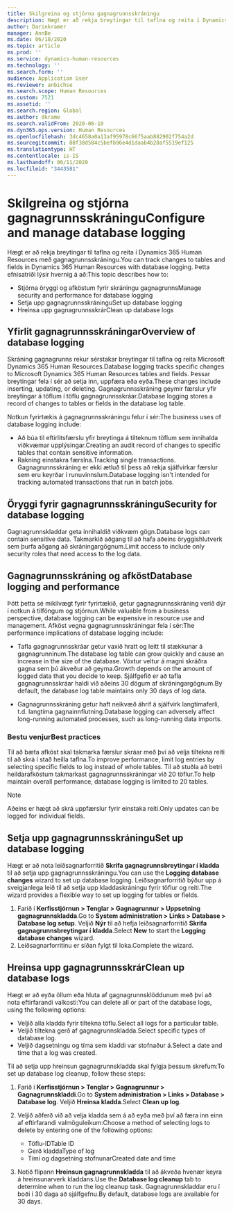 ```yaml
---
title: Skilgreina og stjórna gagnagrunnsskráningu
description: Hægt er að rekja breytingar til taflna og reita í Dynamics 365 Human Resources með gagnagrunnsskráningu.
author: Darinkramer
manager: AnnBe
ms.date: 06/10/2020
ms.topic: article
ms.prod: ''
ms.service: dynamics-human-resources
ms.technology: ''
ms.search.form: ''
audience: Application User
ms.reviewer: anbichse
ms.search.scope: Human Resources
ms.custom: 7521
ms.assetid: ''
ms.search.region: Global
ms.author: dkrame
ms.search.validFrom: 2020-06-10
ms.dyn365.ops.version: Human Resources
ms.openlocfilehash: 3dc4658a0a13af95978c66f5aab882902f754a2d
ms.sourcegitcommit: 88f38d584c5befb96e4d1daab4b28af5519ef125
ms.translationtype: HT
ms.contentlocale: is-IS
ms.lasthandoff: 06/11/2020
ms.locfileid: "3443581"
---
```

# <a name="configure-and-manage-database-logging"></a><span data-ttu-id="8ecaa-103">Skilgreina og stjórna gagnagrunnsskráningu</span><span class="sxs-lookup"><span data-stu-id="8ecaa-103">Configure and manage database logging</span></span>

<span data-ttu-id="8ecaa-104">Hægt er að rekja breytingar til taflna og reita í Dynamics 365 Human Resources með gagnagrunnsskráningu.</span><span class="sxs-lookup"><span data-stu-id="8ecaa-104">You can track changes to tables and fields in Dynamics 365 Human Resources with database logging.</span></span> <span data-ttu-id="8ecaa-105">Þetta efnisatriði lýsir hvernig á að:</span><span class="sxs-lookup"><span data-stu-id="8ecaa-105">This topic describes how to:</span></span>

- <span data-ttu-id="8ecaa-106">Stjórna öryggi og afköstum fyrir skráningu gagnagrunns</span><span class="sxs-lookup"><span data-stu-id="8ecaa-106">Manage security and performance for database logging</span></span>
- <span data-ttu-id="8ecaa-107">Setja upp gagnagrunnsskráningu</span><span class="sxs-lookup"><span data-stu-id="8ecaa-107">Set up database logging</span></span>
- <span data-ttu-id="8ecaa-108">Hreinsa upp gagnagrunnsskrár</span><span class="sxs-lookup"><span data-stu-id="8ecaa-108">Clean up database logs</span></span>

## <a name="overview-of-database-logging"></a><span data-ttu-id="8ecaa-109">Yfirlit gagnagrunnsskráningar</span><span class="sxs-lookup"><span data-stu-id="8ecaa-109">Overview of database logging</span></span>

<span data-ttu-id="8ecaa-110">Skráning gagnagrunns rekur sérstakar breytingar til taflna og reita Microsoft Dynamics 365 Human Resources.</span><span class="sxs-lookup"><span data-stu-id="8ecaa-110">Database logging tracks specific changes to Microsoft Dynamics 365 Human Resources tables and fields.</span></span> <span data-ttu-id="8ecaa-111">Þessar breytingar fela í sér að setja inn, uppfæra eða eyða.</span><span class="sxs-lookup"><span data-stu-id="8ecaa-111">These changes include inserting, updating, or deleting.</span></span> <span data-ttu-id="8ecaa-112">Gagnagrunnsskráning geymir færslur yfir breytingar á töflum í töflu gagnagrunnsskráar.</span><span class="sxs-lookup"><span data-stu-id="8ecaa-112">Database logging stores a record of changes to tables or fields in the database log table.</span></span>

<span data-ttu-id="8ecaa-113">Notkun fyrirtækis á gagnagrunnsskráningu felur í sér:</span><span class="sxs-lookup"><span data-stu-id="8ecaa-113">The business uses of database logging include:</span></span>

- <span data-ttu-id="8ecaa-114">Að búa til eftirlitsfærslu yfir breytinga á tilteknum töflum sem innihalda viðkvæmar upplýsingar.</span><span class="sxs-lookup"><span data-stu-id="8ecaa-114">Creating an audit record of changes to specific tables that contain sensitive information.</span></span>
- <span data-ttu-id="8ecaa-115">Rakning einstakra færslna.</span><span class="sxs-lookup"><span data-stu-id="8ecaa-115">Tracking single transactions.</span></span> <span data-ttu-id="8ecaa-116">Gagnagrunnsskráning er ekki ætluð til þess að rekja sjálfvirkar færslur sem eru keyrðar í runuvinnslum.</span><span class="sxs-lookup"><span data-stu-id="8ecaa-116">Database logging isn't intended for tracking automated transactions that run in batch jobs.</span></span>

## <a name="security-for-database-logging"></a><span data-ttu-id="8ecaa-117">Öryggi fyrir gagnagrunnsskráningu</span><span class="sxs-lookup"><span data-stu-id="8ecaa-117">Security for database logging</span></span>

<span data-ttu-id="8ecaa-118">Gagnagrunnskladdar geta innihaldið viðkvæm gögn.</span><span class="sxs-lookup"><span data-stu-id="8ecaa-118">Database logs can contain sensitive data.</span></span> <span data-ttu-id="8ecaa-119">Takmarkið aðgang til að hafa aðeins öryggishlutverk sem þurfa aðgang að skráningargögnum.</span><span class="sxs-lookup"><span data-stu-id="8ecaa-119">Limit access to include only security roles that need access to the log data.</span></span>

## <a name="database-logging-and-performance"></a><span data-ttu-id="8ecaa-120">Gagnagrunnsskráning og afköst</span><span class="sxs-lookup"><span data-stu-id="8ecaa-120">Database logging and performance</span></span>

<span data-ttu-id="8ecaa-121">Þótt þetta sé mikilvægt fyrir fyrirtækið, getur gagnagrunnsskráning verið dýr í notkun á tilföngum og stjórnun.</span><span class="sxs-lookup"><span data-stu-id="8ecaa-121">While valuable from a business perspective, database logging can be expensive in resource use and management.</span></span> <span data-ttu-id="8ecaa-122">Afköst vegna gagnagrunnsskráningar fela í sér:</span><span class="sxs-lookup"><span data-stu-id="8ecaa-122">The performance implications of database logging include:</span></span>

- <span data-ttu-id="8ecaa-123">Tafla gagnagrunnsskráar getur vaxið hratt og leitt til stækkunar á gagnagrunninum.</span><span class="sxs-lookup"><span data-stu-id="8ecaa-123">The database log table can grow quickly and cause an increase in the size of the database.</span></span> <span data-ttu-id="8ecaa-124">Vöxtur veltur á magni skráðra gagna sem þú ákveður að geyma.</span><span class="sxs-lookup"><span data-stu-id="8ecaa-124">Growth depends on the amount of logged data that you decide to keep.</span></span> <span data-ttu-id="8ecaa-125">Sjálfgefið er að tafla gagnagrunnsskráar haldi við aðeins 30 dögum af skráningargögnum.</span><span class="sxs-lookup"><span data-stu-id="8ecaa-125">By default, the database log table maintains only 30 days of log data.</span></span> 

- <span data-ttu-id="8ecaa-126">Gagnagrunnsskráning getur haft neikvæð áhrif á sjálfvirk langtímaferli, t.d. langtíma gagnainnflutning.</span><span class="sxs-lookup"><span data-stu-id="8ecaa-126">Database logging can adversely affect long-running automated processes, such as long-running data imports.</span></span>

### <a name="best-practices"></a><span data-ttu-id="8ecaa-127">Bestu venjur</span><span class="sxs-lookup"><span data-stu-id="8ecaa-127">Best practices</span></span>

<span data-ttu-id="8ecaa-128">Til að bæta afköst skal takmarka færslur skráar með því að velja tiltekna reiti til að skrá í stað heilla taflna.</span><span class="sxs-lookup"><span data-stu-id="8ecaa-128">To improve performance, limit log entries by selecting specific fields to log instead of whole tables.</span></span> <span data-ttu-id="8ecaa-129">Til að stuðla að betri heildarafköstum takmarkast gagnagrunnsskráningar við 20 töflur.</span><span class="sxs-lookup"><span data-stu-id="8ecaa-129">To help maintain overall performance, database logging is limited to 20 tables.</span></span>

> [!NOTE]
> <span data-ttu-id="8ecaa-130">Aðeins er hægt að skrá uppfærslur fyrir einstaka reiti.</span><span class="sxs-lookup"><span data-stu-id="8ecaa-130">Only updates can be logged for individual fields.</span></span>

## <a name="set-up-database-logging"></a><span data-ttu-id="8ecaa-131">Setja upp gagnagrunnsskráningu</span><span class="sxs-lookup"><span data-stu-id="8ecaa-131">Set up database logging</span></span>

<span data-ttu-id="8ecaa-132">Hægt er að nota leiðsagnarforritið **Skrifa gagnagrunnsbreytingar í kladda** til að setja upp gagnagrunnsskráningu.</span><span class="sxs-lookup"><span data-stu-id="8ecaa-132">You can use the **Logging database changes** wizard to set up database logging.</span></span> <span data-ttu-id="8ecaa-133">Leiðsagnarforritið býður upp á sveigjanlega leið til að setja upp kladdaskráningu fyrir töflur og reiti.</span><span class="sxs-lookup"><span data-stu-id="8ecaa-133">The wizard provides a flexible way to set up logging for tables or fields.</span></span>

1. <span data-ttu-id="8ecaa-134">Farið í **Kerfisstjórnun > Tenglar > Gagnagrunnur > Uppsetning gagnagrunnskladda**.</span><span class="sxs-lookup"><span data-stu-id="8ecaa-134">Go to **System administration > Links > Database > Database log setup**.</span></span> <span data-ttu-id="8ecaa-135">Veljið **Nýr** til að hefja leiðsagnarforritið **Skrifa gagnagrunnsbreytingar í kladda**.</span><span class="sxs-lookup"><span data-stu-id="8ecaa-135">Select **New** to start the **Logging database changes** wizard.</span></span>
2. <span data-ttu-id="8ecaa-136">Leiðsagnarforritinu er síðan fylgt til loka.</span><span class="sxs-lookup"><span data-stu-id="8ecaa-136">Complete the wizard.</span></span>

## <a name="clean-up-database-logs"></a><span data-ttu-id="8ecaa-137">Hreinsa upp gagnagrunnsskrár</span><span class="sxs-lookup"><span data-stu-id="8ecaa-137">Clean up database logs</span></span>

<span data-ttu-id="8ecaa-138">Hægt er að eyða öllum eða hluta af gagnagrunnsklöddunum með því að nota eftirfarandi valkosti:</span><span class="sxs-lookup"><span data-stu-id="8ecaa-138">You can delete all or part of the database logs, using the following options:</span></span>

- <span data-ttu-id="8ecaa-139">Veljið alla kladda fyrir tiltekna töflu.</span><span class="sxs-lookup"><span data-stu-id="8ecaa-139">Select all logs for a particular table.</span></span>
- <span data-ttu-id="8ecaa-140">Veljið tiltekna gerð af gagnagrunnskladda.</span><span class="sxs-lookup"><span data-stu-id="8ecaa-140">Select specific types of database log.</span></span>
- <span data-ttu-id="8ecaa-141">Veljið dagsetningu og tíma sem kladdi var stofnaður á.</span><span class="sxs-lookup"><span data-stu-id="8ecaa-141">Select a date and time that a log was created.</span></span>

<span data-ttu-id="8ecaa-142">Til að setja upp hreinsun gagnagrunnskladda skal fylgja þessum skrefum:</span><span class="sxs-lookup"><span data-stu-id="8ecaa-142">To set up database log cleanup, follow these steps:</span></span> 

1. <span data-ttu-id="8ecaa-143">Farið í **Kerfisstjórnun > Tenglar > Gagnagrunnur > Gagnagrunnskladdi**.</span><span class="sxs-lookup"><span data-stu-id="8ecaa-143">Go to **System administration > Links > Database > Database log**.</span></span> <span data-ttu-id="8ecaa-144">Veljið **Hreinsa kladda**.</span><span class="sxs-lookup"><span data-stu-id="8ecaa-144">Select **Clean up log**.</span></span>

2. <span data-ttu-id="8ecaa-145">Veljið aðferð við að velja kladda sem á að eyða með því að færa inn einn af eftirfarandi valmöguleikum:</span><span class="sxs-lookup"><span data-stu-id="8ecaa-145">Choose a method of selecting logs to delete by entering one of the following options:</span></span>

   - <span data-ttu-id="8ecaa-146">Töflu-ID</span><span class="sxs-lookup"><span data-stu-id="8ecaa-146">Table ID</span></span>
   - <span data-ttu-id="8ecaa-147">Gerð kladda</span><span class="sxs-lookup"><span data-stu-id="8ecaa-147">Type of log</span></span>
   - <span data-ttu-id="8ecaa-148">Tími og dagsetning stofnunar</span><span class="sxs-lookup"><span data-stu-id="8ecaa-148">Created date and time</span></span>

3. <span data-ttu-id="8ecaa-149">Notið flipann **Hreinsun gagnagrunnskladda** til að ákveða hvenær keyra á hreinsunarverk kladdans.</span><span class="sxs-lookup"><span data-stu-id="8ecaa-149">Use the **Database log cleanup** tab to determine when to run the log cleanup task.</span></span> <span data-ttu-id="8ecaa-150">Gagnagrunnskladdar eru í boði í 30 daga að sjálfgefnu.</span><span class="sxs-lookup"><span data-stu-id="8ecaa-150">By default, database logs are available for 30 days.</span></span>
